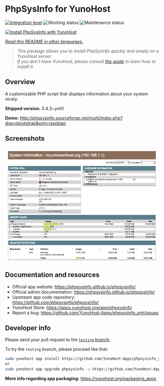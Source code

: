 <!--
N.B.: This README was automatically generated by <https://github.com/YunoHost/apps/tree/master/tools/readme_generator>
It shall NOT be edited by hand.
-->

# PhpSysInfo for YunoHost

[![Integration level](https://dash.yunohost.org/integration/phpsysinfo.svg)](https://dash.yunohost.org/appci/app/phpsysinfo) ![Working status](https://ci-apps.yunohost.org/ci/badges/phpsysinfo.status.svg) ![Maintenance status](https://ci-apps.yunohost.org/ci/badges/phpsysinfo.maintain.svg)

[![Install PhpSysInfo with YunoHost](https://install-app.yunohost.org/install-with-yunohost.svg)](https://install-app.yunohost.org/?app=phpsysinfo)

*[Read this README in other languages.](./ALL_README.md)*

> *This package allows you to install PhpSysInfo quickly and simply on a YunoHost server.*  
> *If you don't have YunoHost, please consult [the guide](https://yunohost.org/install) to learn how to install it.*

## Overview

A customizable PHP script that displays information about your system nicely.


**Shipped version:** 3.4.3~ynh1

**Demo:** <http://phpsysinfo.sourceforge.net/multi/index.php?disp=bootstrap&xml=raspbian>

## Screenshots

![Screenshot of PhpSysInfo](./doc/screenshots/screenshot.png)

## Documentation and resources

- Official app website: <https://phpsysinfo.github.io/phpsysinfo/>
- Official admin documentation: <https://phpsysinfo.github.io/phpsysinfo/>
- Upstream app code repository: <https://github.com/phpsysinfo/phpsysinfo/>
- YunoHost Store: <https://apps.yunohost.org/app/phpsysinfo>
- Report a bug: <https://github.com/YunoHost-Apps/phpsysinfo_ynh/issues>

## Developer info

Please send your pull request to the [`testing` branch](https://github.com/YunoHost-Apps/phpsysinfo_ynh/tree/testing).

To try the `testing` branch, please proceed like that:

```bash
sudo yunohost app install https://github.com/YunoHost-Apps/phpsysinfo_ynh/tree/testing --debug
or
sudo yunohost app upgrade phpsysinfo -u https://github.com/YunoHost-Apps/phpsysinfo_ynh/tree/testing --debug
```

**More info regarding app packaging:** <https://yunohost.org/packaging_apps>
